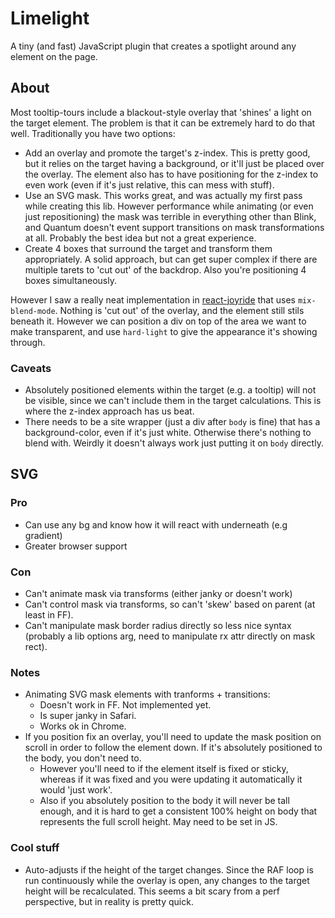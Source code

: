 # Limelight

A tiny (and fast) JavaScript plugin that creates a spotlight around any element on the page.

## About

Most tooltip-tours include a blackout-style overlay that 'shines' a light on the target element. The problem is that it can be extremely hard to do that well. Traditionally you have two options:

- Add an overlay and promote the target's z-index. This is pretty good, but it relies on the target having a background, or it'll just be placed over the overlay. The element also has to have positioning for the z-index to even work (even if it's just relative, this can mess with stuff).
- Use an SVG mask. This works great, and was actually my first pass while creating this lib. However performance while animating (or even just repositioning) the mask was terrible in everything other than Blink, and Quantum doesn't event support transitions on mask transformations at all. Probably the best idea but not a great experience.
- Create 4 boxes that surround the target and transform them appropriately. A solid approach, but can get super complex if there are multiple tarets to 'cut out' of the backdrop. Also you're positioning 4 boxes simultaneously.

However I saw a really neat implementation in [react-joyride](https://github.com/gilbarbara/react-joyride) that uses `mix-blend-mode`. Nothing is 'cut out' of the overlay, and the element still stils beneath it. However we can position a div on top of the area we want to make transparent, and use `hard-light` to give the appearance it's showing through.

### Caveats
- Absolutely positioned elements within the target (e.g. a tooltip) will not be visible, since we can't include them in the target calculations. This is where the z-index approach has us beat.
- There needs to be a site wrapper (just a div after `body` is fine) that has a
  background-color, even if it's just white. Otherwise there's nothing to blend
  with. Weirdly it doesn't always work just putting it on `body` directly.

## SVG
### Pro
- Can use any bg and know how it will react with underneath (e.g gradient)
- Greater browser support

### Con
- Can't animate mask via transforms (either janky or doesn't work)
- Can't control mask via transforms, so can't 'skew' based on parent (at least
  in FF).
- Can't manipulate mask border radius directly so less nice syntax (probably a
  lib options arg, need to manipulate rx attr directly on mask rect).


### Notes
- Animating SVG mask elements with tranforms + transitions:
  - Doesn't work in FF. Not implemented yet.
  - Is super janky in Safari.
  - Works ok in Chrome.
- If you position fix an overlay, you'll need to update the mask position on
  scroll in order to follow the element down. If it's absolutely positioned to
  the body, you don't need to. 
  - However you'll need to if the element itself is
  fixed or sticky, whereas if it was fixed and you were updating it
  automatically it would 'just work'.
  - Also if you absolutely position to the body it will never be tall enough,
    and it is hard to get a consistent 100% height on body that represents the
    full scroll height. May need to be set in JS.


### Cool stuff

- Auto-adjusts if the height of the target changes. Since the RAF loop is run continuously while the overlay is open, any changes to the target height will be recalculated. This seems a bit scary from a perf perspective, but in reality is pretty quick.
